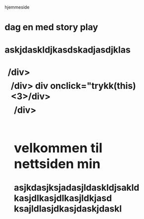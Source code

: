 <htlm> 
 <head>
  
 hjemmeside
  <title>hei å hå </title>
  <h1> dag en med story play <h1/>


<style>
div {
 color💙;
 background color🐈‍⬛;
 padding:10px;
 margin🔢;
 borde:4px}
 width: 20px;
 height:30px;
 float:left; 
 }

 div.firstpålinja}
 clear:left;
</style>

 <p> askjdaskldjkasdskadjasdjklas

<body>
  <div onclick="trykk(this)<7>/div>
   <div onclick="trykk(this)<1>/div>
   <div onclick="trykk(this)<2>/div>
    
   <div class_"førstpålinja"onclick="trykk(this)<5>/div>
   <div onclick="trykk(this)<>/div>
   div onclick="trykk(this)<3>/div>
    
   <div div class_"førstpålinja"onclick="trykk(this)<8>/div>
   <div onclick="trykk(this)<4>/div>
    <div onclick="trykk(this)<6>/div>

  
  <script>
   function trykk (tagelemt) [
    tagelement. innerhtlm='x';
    document.getelementbyld(overskrift').innerhtlm='du har trykket'+teller+'ganger';
 
   
   <h1 class="selected">
   
  </div>

 <h2>velkommen til nettsiden min   </h2>
 <p></p> asjkdasjksjadasjldaskldjsakld
 kasjdlkasjdlkasjldkjasd
ksajldlasjdkasjdaskjdaskl <p/>


</body>

